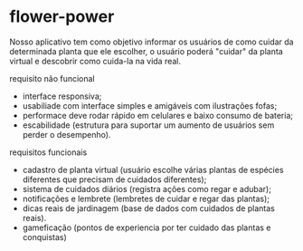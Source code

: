 # flower-power

Nosso aplicativo tem como objetivo informar os usuários de como cuidar da determinada planta que ele escolher, o usuário poderá "cuidar" da planta virtual e descobrir como cuida-la na vida real.

requisito não funcional 

- interface responsiva;
- usabiliade com interface simples e amigáveis com ilustrações fofas;
- performace deve rodar rápido em celulares e baixo consumo de bateria;
- escabilidade (estrutura para suportar um aumento de usuários sem perder o desempenho).

requisitos funcionais 

-  cadastro de planta virtual (usuário escolhe várias plantas de espécies diferentes que precisam de cuidados diferentes);
-  sistema de cuidados diários (registra ações como regar e adubar);
-  notificações e lembrete (lembretes de cuidar e regar das plantas);
-  dicas reais de jardinagem (base de dados com cuidados de plantas reais).
-  gameficação (pontos de experiencia por ter cuidado das plantas e conquistas)

